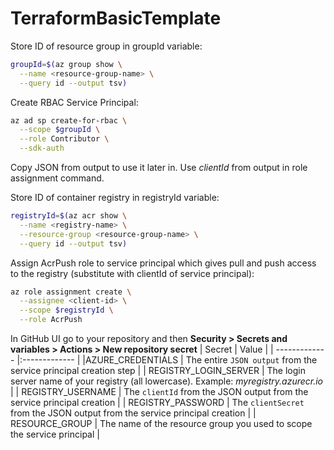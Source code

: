# TerraformBasicTemplate

Store ID of resource group in groupId variable:
```bash
groupId=$(az group show \
  --name <resource-group-name> \
  --query id --output tsv)
```

Create RBAC Service Principal:
```bash
az ad sp create-for-rbac \
  --scope $groupId \
  --role Contributor \
  --sdk-auth
```
Copy JSON from output to use it later in. Use *clientId* from output in role assignment command.

Store ID of container registry in registryId variable:
```bash
registryId=$(az acr show \
  --name <registry-name> \
  --resource-group <resource-group-name> \
  --query id --output tsv)
```

Assign AcrPush role to service principal which gives pull and push access to the registry (substitute <client-id> with clientId of service principal):
```bash
az role assignment create \
  --assignee <client-id> \
  --scope $registryId \
  --role AcrPush
```
  
In GitHub UI go to your repository and then **Security > Secrets and variables > Actions > New repository secret**
| Secret        | Value           |
| ------------- |:------------- |
|AZURE_CREDENTIALS     | The entire `JSON output` from the service principal creation step |
| REGISTRY_LOGIN_SERVER      | The login server name of your registry (all lowercase). Example: *myregistry.azurecr.io*      |
| REGISTRY_USERNAME | The `clientId` from the JSON output from the service principal creation      |
| REGISTRY_PASSWORD | The `clientSecret` from the JSON output from the service principal creation     |
| RESOURCE_GROUP | 	The name of the resource group you used to scope the service principal      |


